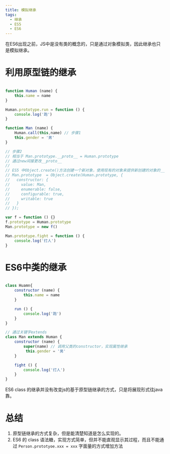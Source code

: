 ```yaml
---
title: 模拟继承
tags:
  - 继承
  - ES5
  - ES6
---
```


在ES6出现之前，JS中是没有类的概念的，只是通过对象模拟类，因此继承也只是模拟继承。

<!-- more -->

# 利用原型链的继承

```javascript

function Human (name) {
    this.name = name
}

Human.prototype.run = function () {
    console.log('跑')
}

function Man (name) {
    Human.call(this,name) // 步骤1
    this.gender = '男'
}

// 步骤2
// 相当于 Man.prototype.__proto__ = Human.prototype
// 通过new间接更改__proto__
// 
// ES5 中Object.create()方法创建一个新对象，使用现有的对象来提供新创建的对象的__proto__
// Man.prototype  = Object.create(Human.prototype, {
//   constructor: {
//     value: Man,
//     enumerable: false,
//     configurable: true,
//     writable: true
//   }
// });

var f = function () {}
f.prototype = Human.prototype
Man.prototype = new f()

Man.prototype.fight = function () {
    console.log('打人')
}

```

# ES6中类的继承

```javascript

class Huamn{
    constructor (name) {
        this.name = name
    }

    run () {
        console.log('跑')
    }
}

// 通过关键字extends
class Man extends Human {
    constructor (name) {
        super(name) // 调用父类的constructor，实现属性继承
         this.gender = '男'
    }

    fight () {
        console.log('打人')
    }
}

```

ES6 class 的继承并没有改变js的基于原型链继承的方式，只是将展现形式往java靠。

# 总结

1. 原型链继承的方式复杂，但是能清楚知道是怎么实现的。
2. ES6 的 class 语法糖，实现方式简单，但并不能直观显示其过程，而且不能通过 `Person.prototyoe.xxx = xxx` 字面量的方式增加方法
